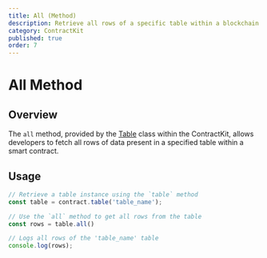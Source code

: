 ```yaml
---
title: All (Method)
description: Retrieve all rows of a specific table within a blockchain contract using the `all` method.
category: ContractKit
published: true
order: 7
---
```


# All Method

## Overview

The `all` method, provided by the [Table](/docs/contract-kit/table) class within the ContractKit, allows developers to fetch all rows of data present in a specified table within a smart contract.

## Usage

```typescript
// Retrieve a table instance using the `table` method
const table = contract.table('table_name');

// Use the `all` method to get all rows from the table
const rows = table.all()

// Logs all rows of the 'table_name' table
console.log(rows);
```